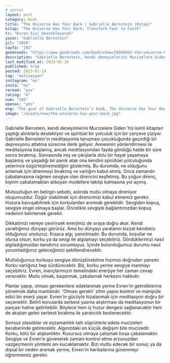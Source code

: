 ```yaml
---
# openai
layout: post
category: book
title: "The Universe Has Your Back | Gabrielle Bernstein (Kitap)"
kitap: "The Universe Has Your Back: Transform Fear to Faith"
tr: "Evren Sizi Destekleyecek"
yazar: "Gabrielle Bernstein"
yil: "2020"
sayfa: "192"
goodreads: "https://www.goodreads.com/book/show/28956892-the-universe-has-your-back"
description: "Gabrielle Bernstein, kendi deneyimlerini Mucizelere Giden Yol isimli kitaptan yaptığı alıntılarla destekliyor ve spiritüel bir yolculuk için bir çerçeve çiziyor."
last_modified_at: 2023-01-19
published: true
posted: 2023-01-19
tag: "motivasyon"
instagram: "no"
insta: "no"
reread: "yes"
rating: "4"
num: "295"
openai: "yes"
eng: "The goal of Gabrielle Bernstein's book, The Universe Has Your Back, is to help readers transform their fear into faith and develop a stronger sense of trust in the universe. The book offers readers useful exercises and meditations to help them connect with their inner wisdom and align with the abundance of the universe. It draws on spiritual teachings from many traditions, including A Course in Miracles and Kundalini Yoga. Bernstein emphasizes the value of letting go of fear-based thinking and embracing a mindset of love and gratitude to achieve greater peace, joy, and fulfillment. The Universe Has Your Back encourages readers to trust in the universe's loving guidance to achieve their goals and offers a holistic approach to personal growth."
image: "/assets/new/the-universe-has-your-back.jpg"
---
```


Gabrielle Bernstein, kendi deneyimlerini Mucizelere Giden Yol isimli kitaptan yaptığı alıntılarla destekliyor ve spiritüel bir yolculuk için bir çerçeve çiziyor. Gabrielle Bernstein'ın meditasyonla tanışması çocukluğunda geçirdiği bir depresyonu atlatma sürecine denk geliyor. Annesinin yönlendirmesi ile meditasyona başlamış, ancak meditasyondan fayda gördüğü halde bir süre sonra bırakmış. Sonrasında iniş ve çıkışlarla dolu bir hayat yaşamaya başlamış ve yaşadığı bir panik atak ona kendini spirütüel yolculuğunda yeterince özgürleştiremediğini göstermiş. Bu durumda, ne olduğunu anlamak için direnmeyi bırakmış ve varlığını kabul etmiş. Onca zamandır çabalamasına rağmen sevgiye olan direncini keşfetmiş. Bu yoğun direnç, kişinin çabalamaktan alıkoyan modellere takılıp kalmasına yol açmış.

Mutsuzluğun en belirgin sebebi, aslında mutlu olmaya direniyor oluşumuzdur. Özgür olabilmek için direncimizi kabul etmemiz gerekir. Huzura kavuşabilmek için korkulardan arınmak gereklidir. Sevgiden kopuş, sevgiye engel olmaya başlar. Öncelikle sevgiyle bağlantımızdan kopuş nedenini belirlemek gerekir. 

Dikkatimizi nereye çevirirsek enerjimiz de oraya doğru akar. Kendi yarattığımız dünyayı görürüz. Ama bu dünyayı yaratanın bizzat kendimiz olduğunuz unuturuz. Kısaca algı, yansıtmadır. Bu durumda, koşullar ne olursa olsun, korku ya da sevgi ile algılamayı seçebiliriz. Gördüklerimizi nasıl algıladığımızdan kendimiz sorumluyuz. İçinde bulunduğumuz durumu nasıl yorumladığımız geleceğimizi şekillendirecektir. 

Mutluluğumuz korkuyu sevgiye dönüştürebilme hızımızı doğrudan yansıtır. Korku varlığınız hep sürdürecektir. Biz, korku yerine sevgiye inanmayı seçebiliriz. Evren, inançlarımızın temelindeki enerjiye her zaman cevap verecektir. Mutlu olmak, başarmak, çabalamak herkesin hakkıdır. 

Planlar yapıp, olması gerekenlere odaklanmak yerine Evren'in getirdiklerine yönelmek daha mantıklıdır. 'Olması gerekli' zihin yapısı kontrol ve manipüle edici bir enerji yayar. Evren'in gücüyle hizalanmak için meditasyon doğru bir seçenektir. Belirli konularda serbest yazma alıştırması da meditasyonun bir parçası haline getirilebilir. Böylece hem iç huzur dengesi sağlanacaktır hem de akıştan gelen serbest bırakma ile yaratıcılık beslenecektir. 

Sonsuz olasılıklar ve eşzamanlılık tatlı süprizlerle adeta mucizeleri beraberinde getirecektir. Algınızdaki en küçük değişim bile mucizedir. Korku, kötü bir alışkanlıktır. Kusursuz olmaya çalışmak boşa çabalamaktır. Sevgiye ve Evren'e güvenerek zamanı kontrol etme arzunuzdan vazgeçmenin yöntemi anı kucaklamaktır. Bizi mutlu edecek bir sonuç ya da dışsal bir neden aramak yerine, Evren'in harikalarına güvenmeyi öğrenmemiz gerekir.